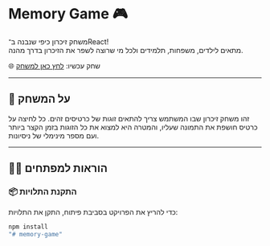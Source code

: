 # Memory Game 🎮

משחק זיכרון כיפי שנבנה ב־React!  
מתאים לילדים, משפחות, תלמידים ולכל מי שרוצה לשפר את הזיכרון בדרך מהנה.

🌐 שחק עכשיו: [לחץ כאן למשחק](https://osher321.github.io/memory-game)

---

## 🧠 על המשחק
זהו משחק זיכרון שבו המשתמש צריך להתאים זוגות של כרטיסים זהים. כל לחיצה על כרטיס חושפת את התמונה שעליו, והמטרה היא למצוא את כל הזוגות בזמן הקצר ביותר ועם מספר מינימלי של ניסיונות.

---

## 🧑‍💻 הוראות למפתחים

### 📦 התקנת התלויות
כדי להריץ את הפרויקט בסביבת פיתוח, התקן את התלויות:

```bash
npm install
"# memory-game"  
